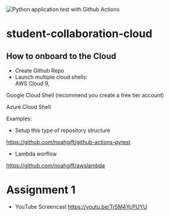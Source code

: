 ![Python application test with Github Actions](https://github.com/noahgift/student-collaboration-cloud/workflows/Python%20application%20test%20with%20Github%20Actions/badge.svg)

# student-collaboration-cloud


## How to onboard to the Cloud

* Create Github Repo
* Launch multiple cloud shells:  
AWS Cloud 9, 

Google Cloud Shell (recommend you create a free tier account) 

Azure Cloud Shell

Examples:

* Setup this type of repository structure

https://github.com/noahgift/github-actions-pytest

* Lambda worflow

https://github.com/noahgift/awslambda


# Assignment 1

* YouTube Screencast
https://youtu.be/Tr5M4YcPUYU
